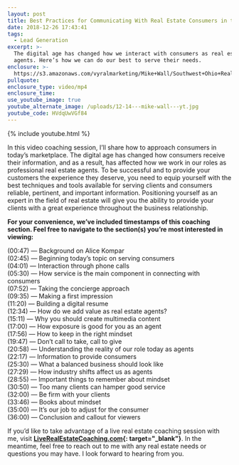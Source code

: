 ```yaml
---
layout: post
title: Best Practices for Communicating With Real Estate Consumers in the Digital Era
date: 2018-12-26 17:43:41
tags:
  - Lead Generation
excerpt: >-
  The digital age has changed how we interact with consumers as real estate
  agents. Here’s how we can do our best to serve their needs.
enclosure: >-
  https://s3.amazonaws.com/vyralmarketing/Mike+Wall/Southwest+Ohio+Real+Estate+Expert-+Communicating+In+the+Digital+Era.mp4
pullquote:
enclosure_type: video/mp4
enclosure_time:
use_youtube_image: true
youtube_alternate_image: /uploads/12-14---mike-wall---yt.jpg
youtube_code: HVdqUwVGf84
---
```


{% include youtube.html %}

In this video coaching session, I’ll share how to approach consumers in today’s marketplace. The digital age has changed how consumers receive their information, and as a result, has affected how we work in our roles as professional real estate agents. To be successful and to provide your customers the experience they deserve, you need to equip yourself with the best techniques and tools available for serving clients and consumers reliable, pertinent, and important information. Positioning yourself as an expert in the field of real estate will give you the ability to provide your clients with a great experience throughout the business relationship.

**For your convenience, we’ve included timestamps of this coaching section. Feel free to navigate to the section(s) you’re most interested in viewing:**

(00:47) — Background on Alice Kompar<br>(02:45) — Beginning today’s topic on serving consumers<br>(04:01) — Interaction through phone calls<br>(05:30) — How service is the main component in connecting with consumers<br>(07:52) — Taking the concierge approach<br>(09:35) — Making a first impression<br>(11:20) — Building a digital resume<br>(12:34) — How do we add value as real estate agents?<br>(15:11) — Why you should create multimedia content<br>(17:00) — How exposure is good for you as an agent<br>(17:56) — How to keep in the right mindset<br>(19:47) — Don’t call to take, call to give<br>(20:58) — Understanding the reality of our role today as agents<br>(22:17) — Information to provide consumers<br>(25:30) — What a balanced business should look like<br>(27:29) — How industry shifts affect us as agents<br>(28:55) — Important things to remember about mindset<br>(30:50) — Too many clients can hamper good service<br>(32:00) — Be firm with your clients<br>(33:46) — Books about mindset<br>(35:00) — It’s our job to adjust for the consumer<br>(36:00) — Conclusion and callout for viewers

If you’d like to take advantage of a live real estate coaching session with me, visit **[LiveRealEstateCoaching.com](LiveRealEstateCoaching.com){: target="_blank"}**. In the meantime, feel free to reach out to me with any real estate needs or questions you may have. I look forward to hearing from you.